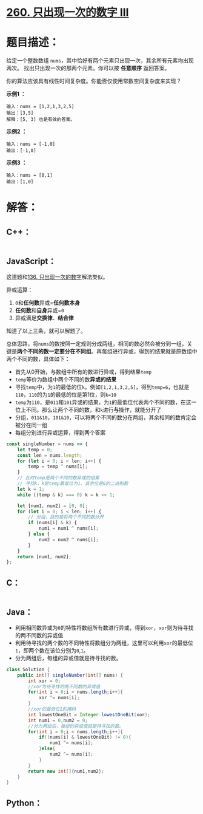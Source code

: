 # [260. 只出现一次的数字 III](https://leetcode-cn.com/problems/single-number-iii/)

# 题目描述：

给定一个整数数组 `nums`，其中恰好有两个元素只出现一次，其余所有元素均出现两次。 找出只出现一次的那两个元素。你可以按 **任意顺序** 返回答案。

你的算法应该具有线性时间复杂度。你能否仅使用常数空间复杂度来实现？

**示例1 ：**

```
输入：nums = [1,2,1,3,2,5]
输出：[3,5]
解释：[5, 3] 也是有效的答案。
```

**示例2 ：**

```
输入：nums = [-1,0]
输出：[-1,0]
```

**示例3 ：**

```
输入：nums = [0,1]
输出：[1,0]
```



# 解答：

## C++：

```cpp

```

## JavaScript：

这道题和[136. 只出现一次的数字](https://leetcode-cn.com/problems/single-number/)解法类似。

异或运算：
1. `0`和**任何数**异或=**任何数本身**
2. **任何数**和**自身**异或=`0`
3. 异或满足**交换律**、**结合律**

知道了以上三条，就可以解题了。

总体思路，将`nums`的数按照一定规则分成两组，相同的数必然会被分到一组，关键是**两个不同的数一定要分在不同组**。再每组进行异或，得到的结果就是原数组中两个不同的数，具体如下：

- 首先从0开始，与数组中所有的数进行异或，得到结果`temp`
- `temp`等价为数组中两个不同的数**异或的结果**
- 寻找`temp`中，为`1`的最低的位`k`。例如`[1,2,1,3,2,5]`，得到`temp=6`，也就是`110`，`110`的为`1`的最低的位是第1位，则`k=10`
- `temp`为`110`，是`011`和`101`异或的结果，为`1`的最低位代表两个不同的数，在这一位上不同。那么让两个不同的数，和`k`进行**与**操作，就能分开了
- 分组，`011&10`，`101&10`，可以将两个不同的数分在两组，其余相同的数肯定会被分在同一组
- 每组分别进行异或运算，得到两个答案

```JavaScript
const singleNumber = nums => {
    let temp = 0;
    const len = nums.length;
    for (let i = 0; i < len; i++) {
        temp = temp ^ nums[i];
    }
    // 此时temp是两个不同的数异或的结果
    // 寻找k，k是temp最低位为1、其余位是0的二进制数
    let k = 1;
    while ((temp & k) === 0) k = k << 1;

    let [num1, num2] = [0, 0];
    for (let i = 0; i < len; i++) {
        // 分组，目的是将两个不同的数分开
        if (nums[i] & k) {
            num1 = num1 ^ nums[i];
        } else {
            num2 = num2 ^ nums[i];
        }
    }
    return [num1, num2];
};
```

## C：

```c

```

## Java：
- 利用相同数异或为`0`的特性将数组所有数进行异或，得到`xor`，`xor`则为待寻找的两不同数的异或值
- 利用待寻找的两个数的不同特性将数组分为两组，这里可以利用`xor`的最低位`1`，即两个数在该位分别为`0`,`1`。
- 分为两组后，每组的异或值就是待寻找的数。
```java
class Solution {
    public int[] singleNumber(int[] nums) {
        int xor = 0;
        //xor为待寻找的两不同数的异或值
        for(int i = 0;i < nums.length;i++){
            xor ^= nums[i];
        }
        //xor的最低位1的掩码
        int lowestOneBit = Integer.lowestOneBit(xor);
        int num1 = 0,num2 = 0;
        //分为两组后，每组的异或值就是待寻找的数。
        for(int i = 0;i < nums.length;i++){
            if((nums[i] & lowestOneBit) != 0){
                num1 ^= nums[i];
            }else{
                num2 ^= nums[i];
            }
        }
        return new int[]{num1,num2};
    }
}
```

## Python：

```python

```
